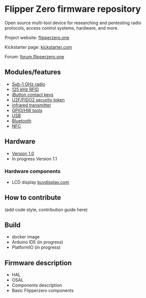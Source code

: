 # Flipper Zero firmware repository

Open source multi-tool device for researching and pentesting radio protocols, access control systems, hardware, and more.

Project website: [flipperzero.one](https://flipperzero.one)

Kickstarter page: [kickstarter.com](https://www.kickstarter.com/projects/flipper-devices/flipper-zero-tamagochi-for-hackers)

Forum: [forum.flipperzero.one](https://forum.flipperzero.one/)

## Modules/features

* [Sub-1 GHz radio](wiki/sub-1ghz-radio.md)
* [125 kHz RFID](wiki/125khz-rfid.md)
* [iButton contact keys](wiki/ibutton.md)
* [U2F/FIDO2 security token](wiki/security-token.md)
* [infrared transmitter](wiki/ir.md)
* [GPIO/HW tools](wiki/gpio-hw.md)
* [USB](wiki/usb.md)
* [Bluetooth](wiki/bluetooth.md)
* [NFC](wiki/nfc.md)

## Hardware

* [Version 1.0](wiki/hw-1.0.md)
* In progress Version 1.1

### Hardware components

* LCD display [buydisplay.com](https://www.buydisplay.com/1-4-inch-graphic-128x64-lcd-module-serial-spi-st7565-black-on-white)

## How to contribute

(add code style, contribution guide here)

## Build

* docker image
* Arduino IDE (in progress)
* PlatformIO (in progress)

## Firmware description

* HAL
* OSAL
* Components description
* Basic Flipperzero components